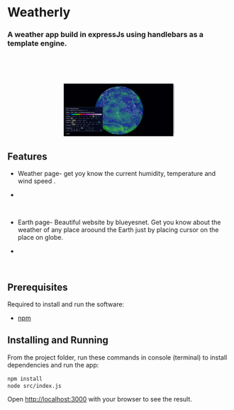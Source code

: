 # Weatherly 
### A weather app build in expressJs using handlebars as a template engine.
<br><br><br>

  
  

<p  align="center">

<img  alt="handreacting_image"  src="./public/images/aj02.png"  width="250px"  />

</p>

## Features
* Weather page- get yoy know the current humidity, temperature and wind speed .
* <p  align="center">

<img  src="./src/images/aj02.PNG"  alt=""/>

</p>

* Earth page- Beautiful website by blueyesnet. Get you know about the weather of any place aroound the Earth just by placing cursor on the place on globe.
* <p  align="center">

<img  src="./src/images/aj02.PNG"  alt=""/>

</p>


## Prerequisites

Required to install and run the software:

-   [npm](https://www.npmjs.com/get-npm)

## Installing and Running
From the project folder, run these commands in console (terminal) to install dependencies and run the app:
```
npm install
node src/index.js
```
Open [http://localhost:3000](http://localhost:3000/) with your browser to see the result.



